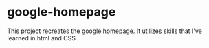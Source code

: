 # google-homepage

This project recreates the google homepage. It utilizes skills that I've learned in html and CSS